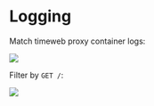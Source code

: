 # Logging

Match timeweb proxy container logs:

![](https://i.ibb.co/hdGcSB1/1.png)

Filter by `GET /`:

![](https://i.ibb.co/f9vnr34/2.png)
